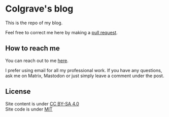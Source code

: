 # Colgrave's blog
This is the repo of my blog.

Feel free to correct me here by making a [pull request](https://codeberg.org/Colgrave/blog/pulls).

## How to reach me
You can reach out to me [here](https://hanqixu.com/contact/).

I prefer using email for all my professional work. If you have any questions, ask me on Matrix, Mastodon or just simply leave a comment under the post.

## License
Site content is under [CC BY-SA 4.0](https://creativecommons.org/licenses/by-sa/4.0/)  
Site code is under [MIT](https://github.com/Colgrave34/Colgrave34.github.io/blob/main/LICENSE)

